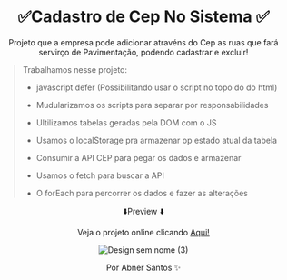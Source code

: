 <div align="center">
 <h1> ✅Cadastro de Cep No Sistema ✅ </h1>
 <p>Projeto que a empresa pode adicionar atravéns do Cep as ruas que fará servirço de Pavimentação, podendo cadastrar e excluir!</P>
 </div>



> Trabalhamos nesse projeto:
> * javascript defer (Possibilitando usar o script no topo do do html)
>
>
> * Mudularizamos os scripts para separar por responsabilidades
>
> * Ultilizamos tabelas geradas pela DOM com o JS
> * Usamos o localStorage pra armazenar op estado atual da tabela
> * Consumir a API CEP para pegar os dados e armazenar
> * Usamos o fetch para buscar a API
> * O forEach para percorrer os dados e fazer as alterações







<div align="center">

 
⬇️Preview ⬇️
  <p style="text-align:center;">Veja o projeto online clicando <a href="https://meusfavoritosgithub.netlify.app/">Aqui!</a></p>


![Design sem nome (3)](https://user-images.githubusercontent.com/107922389/187041224-a7875f95-fed0-4156-bae2-be0154785fca.gif)



   <p style="text-align: center;">Por Abner Santos ✨</p>
  </div>


